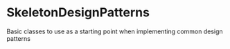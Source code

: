 SkeletonDesignPatterns
======================

Basic classes to use as a starting point when implementing common design patterns
